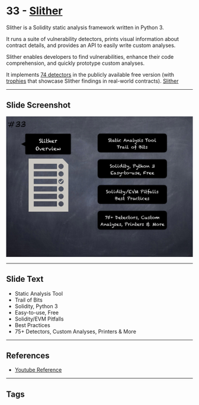 
# 33 - [Slither](./Slither.md)

Slither is a Solidity static analysis framework written in Python 3. 

It runs a suite of vulnerability detectors, prints visual information about contract details, and provides an API to easily write custom analyses. 

Slither enables developers to find vulnerabilities, enhance their code comprehension, and quickly prototype custom analyses. 

It implements [74 detectors](https://github.com/crytic/slither#detectors) in the publicly available free version (with [trophies](https://github.com/crytic/slither/blob/master/trophies.md) that showcase Slither findings in real-world contracts). [Slither](https://github.com/crytic/slither)

___
## Slide Screenshot
![033.png](../../images/6.%20Audit%20Techniques%20and%20Tools%20101/033.png)
___
## Slide Text
- Static Analysis Tool
- Trail of Bits
- Solidity, Python 3
- Easy-to-use, Free
- Solidity/EVM Pitfalls
- Best Practices
- 75+ Detectors, Custom Analyses, Printers & More
___
## References
- [Youtube Reference](https://youtu.be/QstpNY1IuqM?t=912)
___
## Tags
